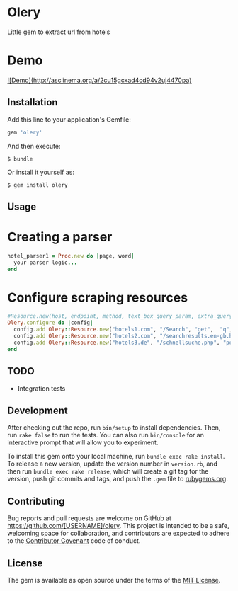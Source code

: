 # Olery
Little gem to extract url from hotels

# Demo
<a href="http://asciinema.org/a/2cu15gcxad4cd94v2uj4470pa" target="_blank" title="Demo">
  ![Demo](http://asciinema.org/a/2cu15gcxad4cd94v2uj4470pa)
</a>

## Installation

Add this line to your application's Gemfile:

```ruby
gem 'olery'
```

And then execute:

    $ bundle

Or install it yourself as:

    $ gem install olery

## Usage

# Creating a parser
```ruby
hotel_parser1 = Proc.new do |page, word|
  your parser logic...
end
```

# Configure scraping resources
```ruby
#Resource.new(host, endpoint, method, text_box_query_param, extra_query_args, parser)
Olery.configure do |config|
  config.add Olery::Resource.new("hotels1.com", "/Search", "get",  "q", {}, hotel_parser1)
  config.add Olery::Resource.new("hotels2.com", "/searchresults.en-gb.html", "get", "ss", { si: "ai,co,ci,re,di" }, hotel_parser2)
  config.add Olery::Resource.new("hotels3.de", "/schnellsuche.php", "post", "query", hotel_parser3)
end
```
## TODO
 * Integration tests

## Development

After checking out the repo, run `bin/setup` to install dependencies. Then, run `rake false` to run the tests. You can also run `bin/console` for an interactive prompt that will allow you to experiment.

To install this gem onto your local machine, run `bundle exec rake install`. To release a new version, update the version number in `version.rb`, and then run `bundle exec rake release`, which will create a git tag for the version, push git commits and tags, and push the `.gem` file to [rubygems.org](https://rubygems.org).

## Contributing

Bug reports and pull requests are welcome on GitHub at https://github.com/[USERNAME]/olery. This project is intended to be a safe, welcoming space for collaboration, and contributors are expected to adhere to the [Contributor Covenant](contributor-covenant.org) code of conduct.


## License

The gem is available as open source under the terms of the [MIT License](http://opensource.org/licenses/MIT).

